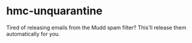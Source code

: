 hmc-unquarantine
================

Tired of releasing emails from the Mudd spam filter? This'll release them automatically for you.

